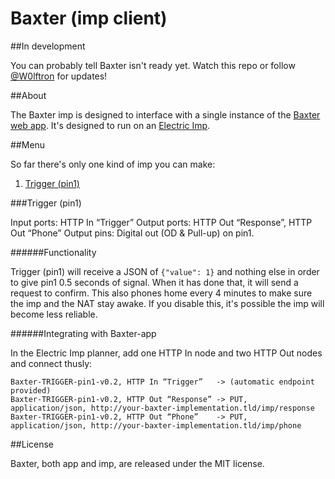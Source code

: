 Baxter (imp client)
=============

##In development

You can probably tell Baxter isn't ready yet. Watch this repo or follow [@W0lftron](https://twitter.com/W0lftron) for updates!

##About

The Baxter imp is designed to interface with a single instance of the [Baxter web app](https://github.com/thure/baxter-app). It's designed to run on an [Electric Imp](http://electricimp.com).

##Menu

So far there's only one kind of imp you can make:

1. [Trigger (pin1)](#trigger-pin1)

###Trigger (pin1)

Input ports: HTTP In “Trigger”
Output ports: HTTP Out “Response”, HTTP Out “Phone”
Output pins: Digital out (OD & Pull-up) on pin1.

######Functionality

Trigger (pin1) will receive a JSON of `{"value": 1}` and nothing else in order to give pin1 0.5 seconds of signal. When it has done that, it will send a request to confirm. This also phones home every 4 minutes to make sure the imp and the NAT stay awake. If you disable this, it's possible the imp will become less reliable.

######Integrating with Baxter-app

In the Electric Imp planner, add one HTTP In node and two HTTP Out nodes and connect thusly:

    Baxter-TRIGGER-pin1-v0.2, HTTP In “Trigger”   -> (automatic endpoint provided)
    Baxter-TRIGGER-pin1-v0.2, HTTP Out “Response” -> PUT, application/json, http://your-baxter-implementation.tld/imp/response
    Baxter-TRIGGER-pin1-v0.2, HTTP Out “Phone”    -> PUT, application/json, http://your-baxter-implementation.tld/imp/phone

##License

Baxter, both app and imp, are released under the MIT license.